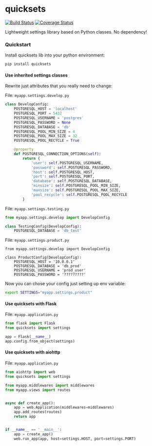 # quicksets
[![Build Status](https://travis-ci.org/ihor-nahuliak/quicksets.svg?branch=master)](https://travis-ci.org/ihor-nahuliak/quicksets)
[![Coverage Status](https://coveralls.io/repos/github/ihor-nahuliak/quicksets/badge.svg)](https://coveralls.io/github/ihor-nahuliak/quicksets)

Lightweight settings library based on Python classes. No dependency!


### Quickstart

Install quicksets lib into your python environment:

```bash
pip install quicksets
```

#### Use inherited settings classes
Rewrite just attributes that you really need to change:

File: `myapp.settings.develop.py`
```python
class DevelopConfig:
    POSTGRESQL_HOST = 'localhost'
    POSTGRESQL_PORT = 5432
    POSTGRESQL_USERNAME = 'postgres'
    POSTGRESQL_PASSWORD = None
    POSTGRESQL_DATABASE = 'db'
    POSTGRESQL_POOL_MIN_SIZE = 4
    POSTGRESQL_POOL_MAX_SIZE = 32
    POSTGRESQL_POOL_RECYCLE = True

    @property
    def POSTGRESQL_CONNECTION_OPTIONS(self):
        return {
            'user': self.POSTGRESQL_USERNAME,
            'password': self.POSTGRESQL_PASSWORD,
            'host': self.POSTGRESQL_HOST,
            'port': self.POSTGRESQL_PORT,
            'database': self.POSTGRESQL_DATABASE,
            'minsize': self.POSTGRESQL_POOL_MIN_SIZE,
            'maxsize': self.POSTGRESQL_POOL_MAX_SIZE,
            'pool_recycle': self.POSTGRESQL_POOL_RECYCLE
        }
```

File: `myapp.settings.testing.py`
```python
from myapp.settings.develop import DevelopConfig

class TestingConfig(DevelopConfig):
    POSTGRESQL_DATABASE = 'db_test'
```

File: `myapp.settings.product.py`
```
from myapp.settings.develop import DevelopConfig

class ProductConfig(DevelopConfig):
    POSTGRESQL_HOST = '10.0.0.1'
    POSTGRESQL_DATABASE = 'db_prod'
    POSTGRESQL_USERNAME = 'prod_user'
    POSTGRESQL_PASSWORD = '?????????'
```

Now you can chose your config just setting up env variable:
```bash
export SETTINGS="myapp.settings.product"
```


#### Use quicksets with Flask

File: `myapp.application.py`
```python
from flask import Flask
from quicksets import settings

app = Flask(__name__)
app.config.from_object(settings)
```


#### Use quicksets with aiohttp

File: `myapp.application.py`
```python
from aiohttp import web
from quicksets import settings

from myapp.middlewares import middlewares
from myapp.views import routes


async def create_app():
    app = web.Application(middlewares=middlewares)
    app.add_routes(routes)
    return app


if __name__ == '__main__':
    app = create_app()
    web.run_app(app, host=settings.HOST, port=settings.PORT)
```
